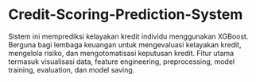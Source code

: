 # Credit-Scoring-Prediction-System
Sistem ini memprediksi kelayakan kredit individu menggunakan XGBoost. Berguna bagi lembaga keuangan untuk mengevaluasi kelayakan kredit, mengelola risiko, dan mengotomatisasi keputusan kredit. Fitur utama termasuk visualisasi data, feature engineering, preprocessing, model training, evaluation, dan model saving.
